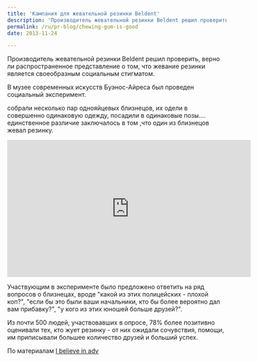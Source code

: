 ```yaml
---
title: 'Кампания для жевательной резинки Beldent'
description: 'Производитель жевательной резинки Beldent решил проверить, верно ли распространенное представление о том, что жевание резинки является своеобразным социальным стигматом.'
permalink: /ru/pr-blog/chewing-gum-is-good
date: 2013-11-24

---
```


Производитель жевательной резинки Beldent решил проверить, верно ли распространенное представление о том, что жевание резинки является своеобразным социальным стигматом.

В музее современных искусств Буэнос-Айреса был проведен социальный эксперимент.

собрали несколько пар однояйцевых близнецов, их одели в совершенно одинаковую одежду, посадили в  одинаковые позы.... единственное различие заключалось в том ,что один из близнецов жевал резинку.

<iframe width="560" height="315" src="https://www.youtube.com/embed/sk7A56KVNBY" frameborder="0" allowfullscreen></iframe>

Участвующим в эксперименте было предложено ответить на ряд вопросов о близнецах, вроде "какой из этих полицейских - плохой коп?", "если бы это были ваши начальники, кто бы более вероятно дал вам прибавку?", "у кого из этих юношей больше друзей?".

Из почти 500 людей, участвовавших в опросе, 78% более позитивно оценивали тех, кто жует резинку - от них ожидали сочувствия, помощи, им приписывали большее количество друзей и больший успех.

По материалам <a href="http://www.ibelieveinadv.com/">I believe in adv </a>


